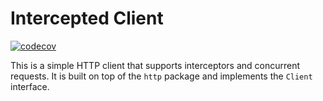 # Intercepted Client

[![codecov](https://codecov.io/gh/hawkkiller/intercepted_client/graph/badge.svg?token=lCJwHqNC1E)](https://codecov.io/gh/hawkkiller/intercepted_client)

This is a simple HTTP client that supports interceptors and concurrent requests. It is built on top of the `http` package and implements the `Client` interface.
